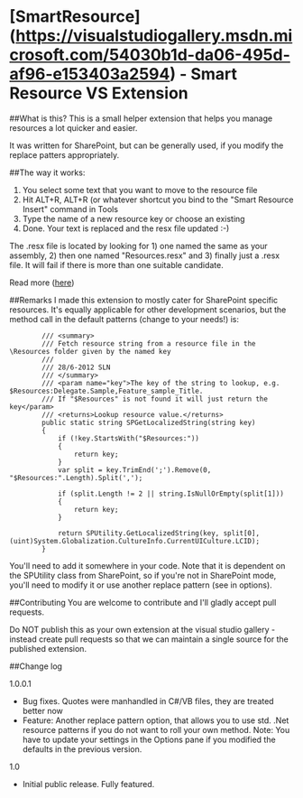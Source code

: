 # [SmartResource] (https://visualstudiogallery.msdn.microsoft.com/54030b1d-da06-495d-af96-e153403a2594) - Smart Resource VS Extension


##What is this?
 This is a small helper extension that helps you manage resources a lot quicker and easier. 

 It was written for SharePoint, but can be generally used, if you modify the replace patters appropriately. 


##The way it works:
 1. You select some text that you want to move to the resource file
 2. Hit ALT+R, ALT+R (or whatever shortcut you bind to the "Smart Resource Insert" command in Tools
 3. Type the name of a new resource key or choose an existing
 4. Done. Your text is replaced and the resx file updated :-)

 The .resx file is located by looking for 1) one named the same as your assembly, 2) then one named "Resources.resx" and 3) finally just a .resx file. It will fail if there is more than one suitable candidate.


Read more ([here](http://soerennielsen.wordpress.com/2014/02/20/announcing-smart-resource-vs2013-extension/)) 
 

##Remarks
I made this extension to mostly cater for SharePoint specific resources. It's equally applicable for other development scenarios, but the method call in the default patterns (change to your needs!) is:
```
        /// <summary>
        /// Fetch resource string from a resource file in the \Resources folder given by the named key
        ///
        /// 28/6-2012 SLN
        /// </summary>
        /// <param name="key">The key of the string to lookup, e.g. $Resources:Delegate.Sample,Feature_sample_Title.
        /// If "$Resources" is not found it will just return the key</param>
        /// <returns>Lookup resource value.</returns>
        public static string SPGetLocalizedString(string key)
        {
            if (!key.StartsWith("$Resources:"))
            {
                return key;
            }
            var split = key.TrimEnd(';').Remove(0, "$Resources:".Length).Split(',');

            if (split.Length != 2 || string.IsNullOrEmpty(split[1]))
            {
                return key;
            }

            return SPUtility.GetLocalizedString(key, split[0], (uint)System.Globalization.CultureInfo.CurrentUICulture.LCID);
        }
```
You'll need to add it somewhere in your code. Note that it is dependent on the SPUtility class from SharePoint, so if you're not in SharePoint mode, you'll need to modify it or use another replace pattern (see in options).


##Contributing
You are welcome to contribute and I'll gladly accept pull requests.

Do NOT publish this as your own extension at the visual studio gallery - instead create pull requests so that we can maintain a single source for the published extension.


##Change log

1.0.0.1
- Bug fixes. Quotes were manhandled in C#/VB files, they are treated better now 
- Feature: Another replace pattern option, that allows you to use std. .Net resource patterns if you do not want to roll your own method. Note: You have to update your settings in the Options pane if you modified the defaults in the previous version. 

1.0
- Initial public release. Fully featured. 



